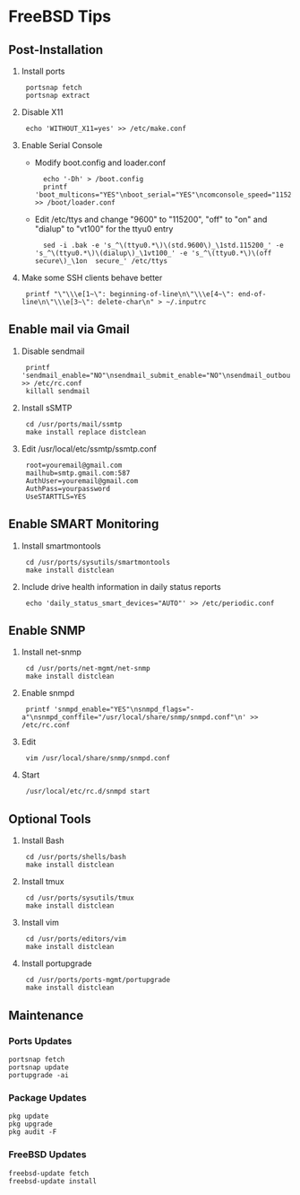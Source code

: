 # FreeBSD Tips

## Post-Installation

1. Install ports

		portsnap fetch
		portsnap extract

1. Disable X11

		echo 'WITHOUT_X11=yes' >> /etc/make.conf

2. Enable Serial Console
    - Modify boot.config and loader.conf

			echo '-Dh' > /boot.config
			printf 'boot_multicons="YES"\nboot_serial="YES"\ncomconsole_speed="115200"\nconsole="comconsole,vidconsole"\n' >> /boot/loader.conf

    - Edit /etc/ttys and change "9600" to "115200", "off" to "on" and "dialup" to "vt100" for the ttyu0 entry

			sed -i .bak -e 's_^\(ttyu0.*\)\(std.9600\)_\1std.115200_' -e 's_^\(ttyu0.*\)\(dialup\)_\1vt100_' -e 's_^\(ttyu0.*\)\(off secure\)_\1on  secure_' /etc/ttys

1. Make some SSH clients behave better

		printf "\"\\\e[1~\": beginning-of-line\n\"\\\e[4~\": end-of-line\n\"\\\e[3~\": delete-char\n" > ~/.inputrc

 
## Enable mail via Gmail

1. Disable sendmail

		printf 'sendmail_enable="NO"\nsendmail_submit_enable="NO"\nsendmail_outbound_enable="NO"\nsendmail_msp_queue_enable="NO"\n' >> /etc/rc.conf
		killall sendmail

1. Install sSMTP

		cd /usr/ports/mail/ssmtp
		make install replace distclean

1. Edit /usr/local/etc/ssmtp/ssmtp.conf

		root=youremail@gmail.com
		mailhub=smtp.gmail.com:587
		AuthUser=youremail@gmail.com
		AuthPass=yourpassword
		UseSTARTTLS=YES


## Enable SMART Monitoring

1. Install smartmontools

		cd /usr/ports/sysutils/smartmontools
		make install distclean

1. Include drive health information in daily status reports

		echo 'daily_status_smart_devices="AUTO"' >> /etc/periodic.conf


## Enable SNMP

1. Install net-snmp

		cd /usr/ports/net-mgmt/net-snmp
		make install distclean

1. Enable snmpd

		printf 'snmpd_enable="YES"\nsnmpd_flags="-a"\nsnmpd_conffile="/usr/local/share/snmp/snmpd.conf"\n' >> /etc/rc.conf

2. Edit

		vim /usr/local/share/snmp/snmpd.conf

3. Start

		/usr/local/etc/rc.d/snmpd start


## Optional Tools

1. Install Bash

		cd /usr/ports/shells/bash
		make install distclean

1. Install tmux

		cd /usr/ports/sysutils/tmux
		make install distclean

1. Install vim

		cd /usr/ports/editors/vim
		make install distclean

1. Install portupgrade

		cd /usr/ports/ports-mgmt/portupgrade
		make install distclean


## Maintenance

### Ports Updates 

	portsnap fetch
	portsnap update
	portupgrade -ai

### Package Updates

	pkg update
	pkg upgrade
	pkg audit -F

### FreeBSD Updates

	freebsd-update fetch
	freebsd-update install

